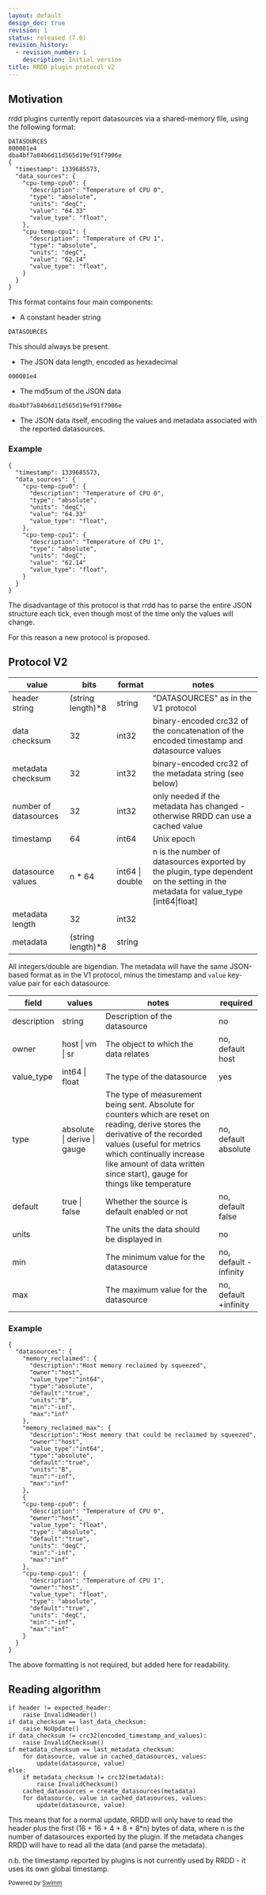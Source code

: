 ```yaml
---
layout: default
design_doc: true
revision: 1
status: released (7.0)
revision_history:
  - revision_number: 1
    description: Initial version
title: RRDD plugin protocol v2
---
```

## Motivation

rrdd plugins currently report datasources via a shared-memory file, using the following format:

```
DATASOURCES
000001e4
dba4bf7a84b6d11d565d19ef91f7906e
{
  "timestamp": 1339685573,
  "data_sources": {
    "cpu-temp-cpu0": {
      "description": "Temperature of CPU 0",
      "type": "absolute",
      "units": "degC",
      "value": "64.33"
      "value_type": "float",
    },
    "cpu-temp-cpu1": {
      "description": "Temperature of CPU 1",
      "type": "absolute",
      "units": "degC",
      "value": "62.14"
      "value_type": "float",
    }
  }
}
```

This format contains four main components:

- A constant header string

`DATASOURCES`

This should always be present.

- The JSON data length, encoded as hexadecimal

`000001e4`

- The md5sum of the JSON data

`dba4bf7a84b6d11d565d19ef91f7906e`

- The JSON data itself, encoding the values and metadata associated with the reported datasources.

### Example

```
{
  "timestamp": 1339685573,
  "data_sources": {
    "cpu-temp-cpu0": {
      "description": "Temperature of CPU 0",
      "type": "absolute",
      "units": "degC",
      "value": "64.33"
      "value_type": "float",
    },
    "cpu-temp-cpu1": {
      "description": "Temperature of CPU 1",
      "type": "absolute",
      "units": "degC",
      "value": "62.14"
      "value_type": "float",
    }
  }
}
```

The disadvantage of this protocol is that rrdd has to parse the entire JSON structure each tick, even though most of the time only the values will change.

For this reason a new protocol is proposed.

## Protocol V2

| value                 | bits               | format          | notes                                                                                                                                |
| --------------------- | ------------------ | --------------- | ------------------------------------------------------------------------------------------------------------------------------------ |
| header string         | (string length)\*8 | string          | "DATASOURCES" as in the V1 protocol                                                                                                  |
| data checksum         | 32                 | int32           | binary-encoded crc32 of the concatenation of the encoded timestamp and datasource values                                             |
| metadata checksum     | 32                 | int32           | binary-encoded crc32 of the metadata string (see below)                                                                              |
| number of datasources | 32                 | int32           | only needed if the metadata has changed - otherwise RRDD can use a cached value                                                      |
| timestamp             | 64                 | int64           | Unix epoch                                                                                                                           |
| datasource values     | n \* 64            | int64 \| double | n is the number of datasources exported by the plugin, type dependent on the setting in the metadata for value_type \[int64\|float\] |
| metadata length       | 32                 | int32           |                                                                                                                                      |
| metadata              | (string length)\*8 | string          |                                                                                                                                      |

All integers/double are bigendian. The metadata will have the same JSON-based format as in the V1 protocol, minus the timestamp and `value` key-value pair for each datasource.

| field       | values                      | notes                                                                                                                                                                                                                                                                | required              |
| ----------- | --------------------------- | -------------------------------------------------------------------------------------------------------------------------------------------------------------------------------------------------------------------------------------------------------------------- | --------------------- |
| description | string                      | Description of the datasource                                                                                                                                                                                                                                        | no                    |
| owner       | host \| vm \| sr            | The object to which the data relates                                                                                                                                                                                                                                 | no, default host      |
| value_type  | int64 \| float              | The type of the datasource                                                                                                                                                                                                                                           | yes                   |
| type        | absolute \| derive \| gauge | The type of measurement being sent. Absolute for counters which are reset on reading, derive stores the derivative of the recorded values (useful for metrics which continually increase like amount of data written since start), gauge for things like temperature | no, default absolute  |
| default     | true \| false               | Whether the source is default enabled or not                                                                                                                                                                                                                         | no, default false     |
| units       | <TBD>                       | The units the data should be displayed in                                                                                                                                                                                                                            | no                    |
| min         |                             | The minimum value for the datasource                                                                                                                                                                                                                                 | no, default -infinity |
| max         |                             | The maximum value for the datasource                                                                                                                                                                                                                                 | no, default +infinity |

### Example

```
{
  "datasources": {
    "memory_reclaimed": {
      "description":"Host memory reclaimed by squeezed",
      "owner":"host",
      "value_type":"int64",
      "type":"absolute",
      "default":"true",
      "units":"B",
      "min":"-inf",
      "max":"inf"
    },
    "memory_reclaimed_max": {
      "description":"Host memory that could be reclaimed by squeezed",
      "owner":"host",
      "value_type":"int64",
      "type":"absolute",
      "default":"true",
      "units":"B",
      "min":"-inf",
      "max":"inf"
    },
    {
    "cpu-temp-cpu0": {
      "description": "Temperature of CPU 0",
      "owner":"host",
      "value_type": "float",
      "type": "absolute",
      "default":"true",
      "units": "degC",
      "min":"-inf",
      "max":"inf"
    },
    "cpu-temp-cpu1": {
      "description": "Temperature of CPU 1",
      "owner":"host",
      "value_type": "float",
      "type": "absolute",
      "default":"true",
      "units": "degC",
      "min":"-inf",
      "max":"inf"
    }
  }
}
```

The above formatting is not required, but added here for readability.

## Reading algorithm

```
if header != expected_header:
    raise InvalidHeader()
if data_checksum == last_data_checksum:
    raise NoUpdate()
if data_checksum != crc32(encoded_timestamp_and_values):
    raise InvalidChecksum()
if metadata_checksum == last_metadata_checksum:
    for datasource, value in cached_datasources, values:
        update(datasource, value)
else:
    if metadata_checksum != crc32(metadata):
        raise InvalidChecksum()
    cached_datasources = create_datasources(metadata)
    for datasource, value in cached_datasources, values:
        update(datasource, value)
```

This means that for a normal update, RRDD will only have to read the header plus the first (16 + 16 + 4 + 8 + 8\*n) bytes of data, where n is the number of datasources exported by the plugin. If the metadata changes RRDD will have to read all the data (and parse the metadata).

n.b. the timestamp reported by plugins is not currently used by RRDD - it uses its own global timestamp.

<SwmMeta version="3.0.0"><sup>Powered by [Swimm](https://app.swimm.io/)</sup></SwmMeta>
